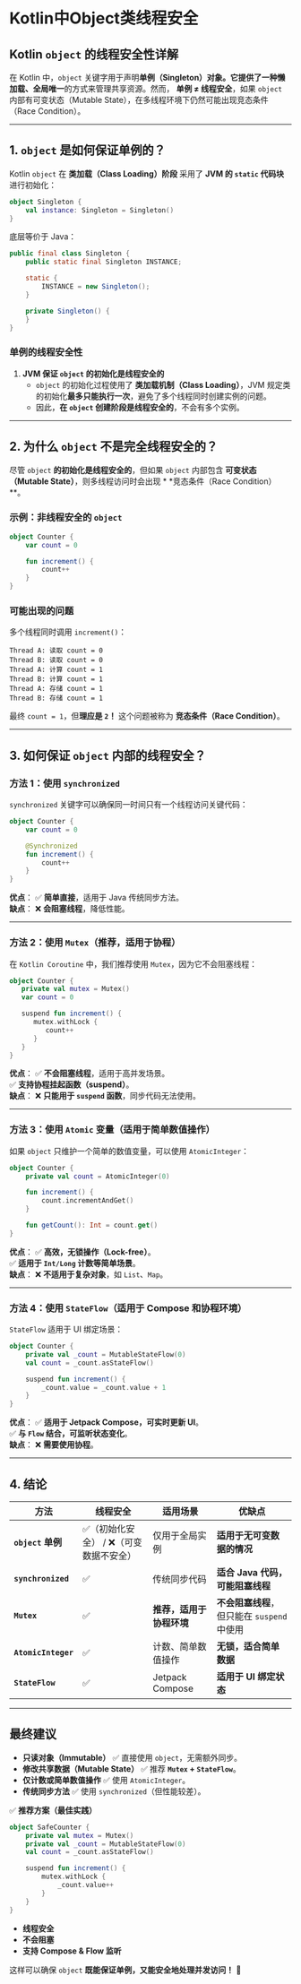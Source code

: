 # Kotlin中Object类线程安全


## **Kotlin `object` 的线程安全性详解**

在 Kotlin 中，`object` 关键字用于声明**单例（Singleton）**对象。它提供了一种**懒加载、全局唯一**的方式来管理共享资源。然而，
**单例 ≠ 线程安全**，如果 `object` 内部有可变状态（Mutable State），在多线程环境下仍然可能出现竞态条件（Race Condition）。

---

## **1. `object` 是如何保证单例的？**

Kotlin `object` 在 **类加载（Class Loading）阶段** 采用了 **JVM 的 `static` 代码块** 进行初始化：

```kotlin
object Singleton {
    val instance: Singleton = Singleton()
}
```

底层等价于 Java：

```java
public final class Singleton {
    public static final Singleton INSTANCE;

    static {
        INSTANCE = new Singleton();
    }

    private Singleton() {
    }
}
```

### **单例的线程安全性**

1. **JVM 保证 `object` 的初始化是线程安全的**
    - `object` 的初始化过程使用了 **类加载机制（Class Loading）**，JVM 规定类的初始化**最多只能执行一次**，避免了多个线程同时创建实例的问题。
    - 因此，**在 `object` 创建阶段是线程安全的**，不会有多个实例。

---

## **2. 为什么 `object` 不是完全线程安全的？**

尽管 `object` **的初始化是线程安全的**，但如果 `object` 内部包含 **可变状态（Mutable State）**，则多线程访问时会出现 *
*竞态条件（Race Condition）**。

### **示例：非线程安全的 `object`**

```kotlin
object Counter {
    var count = 0

    fun increment() {
        count++
    }
}
```

### **可能出现的问题**

多个线程同时调用 `increment()`：

```
Thread A: 读取 count = 0
Thread B: 读取 count = 0
Thread A: 计算 count = 1
Thread B: 计算 count = 1
Thread A: 存储 count = 1
Thread B: 存储 count = 1
```

最终 `count = 1`，但**理应是 `2`！** 这个问题被称为 **竞态条件（Race Condition）**。

---

## **3. 如何保证 `object` 内部的线程安全？**

### **方法 1：使用 `synchronized`**

`synchronized` 关键字可以确保同一时间只有一个线程访问关键代码：

```kotlin
object Counter {
    var count = 0

    @Synchronized
    fun increment() {
        count++
    }
}
```

**优点**：
✅ **简单直接**，适用于 Java 传统同步方法。  
**缺点**：
❌ **会阻塞线程**，降低性能。

---

### **方法 2：使用 `Mutex`（推荐，适用于协程）**

在 `Kotlin Coroutine` 中，我们推荐使用 `Mutex`，因为它不会阻塞线程：

```kotlin
object Counter {
   private val mutex = Mutex()
   var count = 0

   suspend fun increment() {
      mutex.withLock {
         count++
      }
   }
}
```

**优点**：
✅ **不会阻塞线程**，适用于高并发场景。  
✅ **支持协程挂起函数（suspend）**。  
**缺点**：
❌ **只能用于 `suspend` 函数**，同步代码无法使用。

---

### **方法 3：使用 `Atomic` 变量（适用于简单数值操作）**

如果 `object` 只维护一个简单的数值变量，可以使用 `AtomicInteger`：

```kotlin
object Counter {
    private val count = AtomicInteger(0)

    fun increment() {
        count.incrementAndGet()
    }

    fun getCount(): Int = count.get()
}
```

**优点**：
✅ **高效，无锁操作（Lock-free）**。  
✅ **适用于 `Int/Long` 计数等简单场景**。  
**缺点**：
❌ **不适用于复杂对象**，如 `List`、`Map`。

---

### **方法 4：使用 `StateFlow`（适用于 Compose 和协程环境）**

`StateFlow` 适用于 UI 绑定场景：

```kotlin
object Counter {
    private val _count = MutableStateFlow(0)
    val count = _count.asStateFlow()

    suspend fun increment() {
        _count.value = _count.value + 1
    }
}
```

**优点**：
✅ **适用于 Jetpack Compose，可实时更新 UI**。  
✅ **与 `Flow` 结合，可监听状态变化**。  
**缺点**：
❌ **需要使用协程**。

---

## **4. 结论**

| **方法**              | **线程安全**              | **适用场景**        | **优缺点**                       |
|---------------------|-----------------------|-----------------|-------------------------------|
| **`object` 单例**     | ✅（初始化安全） / ❌（可变数据不安全） | 仅用于全局实例         | **适用于无可变数据的情况**               |
| **`synchronized`**  | ✅                     | 传统同步代码          | **适合 Java 代码，可能阻塞线程**         |
| **`Mutex`**         | ✅                     | **推荐，适用于协程环境**  | **不会阻塞线程**，但只能在 `suspend` 中使用 |
| **`AtomicInteger`** | ✅                     | 计数、简单数值操作       | **无锁，适合简单数据**                 |
| **`StateFlow`**     | ✅                     | Jetpack Compose | **适用于 UI 绑定状态**               |

---

## **最终建议**

- **只读对象（Immutable）** ✅ 直接使用 `object`，无需额外同步。
- **修改共享数据（Mutable State）** ✅ 推荐 **`Mutex` + `StateFlow`**。
- **仅计数或简单数值操作** ✅ 使用 `AtomicInteger`。
- **传统同步方法** ✅ 使用 `synchronized`（但性能较差）。

✅ **推荐方案（最佳实践）**

```kotlin
object SafeCounter {
    private val mutex = Mutex()
    private val _count = MutableStateFlow(0)
    val count = _count.asStateFlow()

    suspend fun increment() {
        mutex.withLock {
            _count.value++
        }
    }
}
```

- **线程安全**
- **不会阻塞**
- **支持 Compose & Flow 监听**

这样可以确保 `object` **既能保证单例，又能安全地处理并发访问！** 🚀